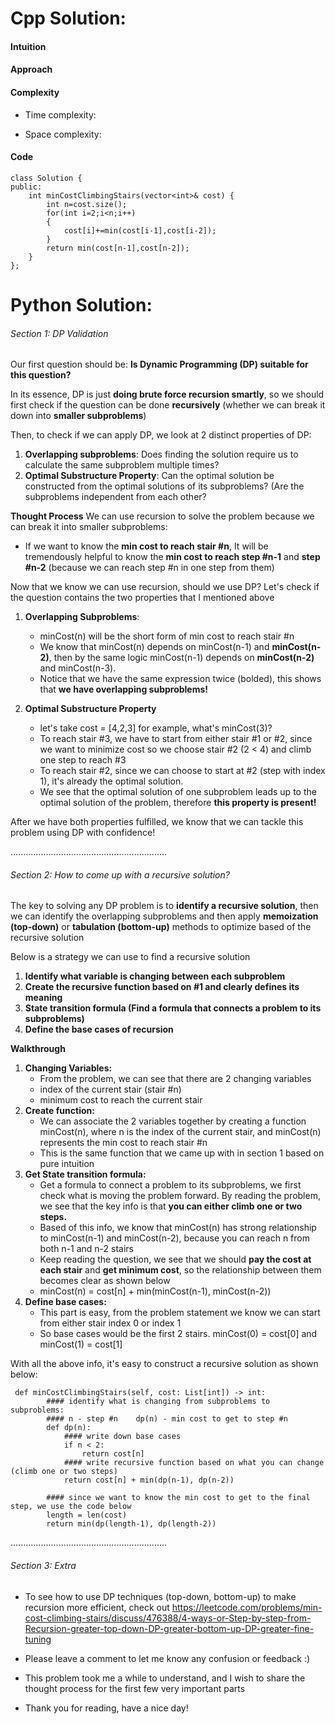# Cpp Solution:
#### Intuition
<!-- Describe your first thoughts on how to solve this problem. -->

#### Approach
<!-- Describe your approach to solving the problem. -->

#### Complexity
- Time complexity:
<!-- Add your time complexity here, e.g. $$O(n)$$ -->

- Space complexity:
<!-- Add your space complexity here, e.g. $$O(n)$$ -->

#### Code
```
class Solution {
public:
    int minCostClimbingStairs(vector<int>& cost) {
        int n=cost.size();
        for(int i=2;i<n;i++)
        {
            cost[i]+=min(cost[i-1],cost[i-2]);
        }
        return min(cost[n-1],cost[n-2]);
    }
};
```




# Python Solution:
###### Section 1: DP Validation 
Our first question should be: **Is Dynamic Programming (DP) suitable for this question?**

In its essence, DP is just **doing brute force recursion smartly**, so we should first check if the question can be done **recursively** (whether we can break it down into **smaller subproblems**) 

Then, to check if we can apply DP, we look at 2 distinct properties of DP: 
1. **Overlapping subproblems**: Does finding the solution require us to calculate the same subproblem multiple times? 
2. **Optimal Substructure Property**: Can the optimal solution be constructed from the optimal solutions of its subproblems? (Are the subproblems independent from each other? 

**Thought Process**
We can use recursion to solve the problem because we can break it into smaller subproblems: 
* If we want to know the **min cost to reach stair #n**, It will be tremendously helpful to know the **min cost to reach step #n-1** and **step #n-2** (because we can reach step #n in one step from them)

Now that we know we can use recursion, should we use DP? Let's check if the question contains the two properties that I mentioned above
1. **Overlapping Subproblems**: 
	* minCost(n) will be the short form of min cost to reach stair #n
	* We know that minCost(n) depends on minCost(n-1) and **minCost(n-2)**, then by the same logic minCost(n-1) depends on **minCost(n-2)** and minCost(n-3). 
	* Notice that we have the same expression twice (bolded), this shows that **we have overlapping subproblems!** 

2. **Optimal Substructure Property**
	* let's take cost = [4,2,3] for example, what's minCost(3)?
	* To reach stair #3, we have to start from either stair #1 or #2, since we want to minimize cost so we choose stair #2 (2 < 4) and climb one step to reach #3
	* To reach stair #2, since we can choose to start at #2 (step with index 1), it's already the optimal solution.
	* We see that the optimal solution of one subproblem leads up to the optimal solution of the problem, therefore **this property is present!**

After we have both properties fulfilled, we know that we can tackle this problem using DP with confidence! 

..............................................................
###### Section 2: How to come up with a recursive solution? 
The key to solving any DP problem is to **identify a recursive solution**, then we can identify the overlapping subproblems and then apply **memoization (top-down)** or **tabulation (bottom-up)** methods to optimize based of the recursive solution

Below is a strategy we can use to find a recursive solution
1. **Identify what variable is changing between each subproblem**
2. **Create the recursive function based on #1 and clearly defines its meaning**
3. **State transition formula (Find a formula that connects a problem to its subproblems)**
4. **Define the base cases of recursion** 

**Walkthrough**
1. **Changing Variables:** 
	* From the problem, we can see that there are 2 changing variables
	* index of the current stair (stair #n) 
	* minimum cost to reach the current stair 
2. **Create function:** 
	* We can associate the 2 variables together by creating a function minCost(n), where n is the index of the current stair, and minCost(n) represents the min cost to reach stair #n
	* This is the same function that we came up with in section 1 based on pure intuition 
3. **Get State transition formula:** 
	 * Get a formula to connect a problem to its subproblems, we first check what is moving the problem forward. By reading the problem, we see that the key info is that **you can either climb one or two steps.**
	 * Based of this info, we know that minCost(n) has strong relationship to minCost(n-1) and minCost(n-2), because you can reach n from both n-1 and n-2 stairs 
	 * Keep reading the question, we see that we should **pay the cost at each stair** and **get minimum cost**, so the relationship between them becomes clear as shown below
	 * minCost(n) = cost[n] + min(minCost(n-1), minCost(n-2))
4. **Define base cases:**
	* This part is easy, from the problem statement we know we can start from either stair index 0 or index 1
	* So base cases would be the first 2 stairs. minCost(0) = cost[0] and minCost(1) = cost[1] 

With all the above info, it's easy to construct a recursive solution as shown below: 
```
 def minCostClimbingStairs(self, cost: List[int]) -> int:
        #### identify what is changing from subproblems to subproblems: 
        #### n - step #n    dp(n) - min cost to get to step #n 
        def dp(n):  
            #### write down base cases
            if n < 2: 
                return cost[n] 
            #### write recursive function based on what you can change (climb one or two steps)
            return cost[n] + min(dp(n-1), dp(n-2))
		
		#### since we want to know the min cost to get to the final step, we use the code below 
        length = len(cost) 
        return min(dp(length-1), dp(length-2))
```
..............................................................
###### Section 3: Extra
* To see how to use DP techniques (top-down, bottom-up) to make recursion more efficient, check out https://leetcode.com/problems/min-cost-climbing-stairs/discuss/476388/4-ways-or-Step-by-step-from-Recursion-greater-top-down-DP-greater-bottom-up-DP-greater-fine-tuning

* Please leave a comment to let me know any confusion or feedback :)

* This problem took me a while to understand, and I  wish to share the thought process for the first few very important parts 

* Thank you for reading, have a nice day!